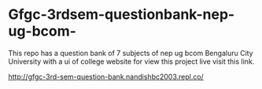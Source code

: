 # Gfgc-3rdsem-questionbank-nep-ug-bcom-
This repo has a question bank of 7 subjects of nep ug bcom Bengaluru City University with a ui of college website 
for view this project live visit this link.

http://gfgc-3rd-sem-question-bank.nandishbc2003.repl.co/
